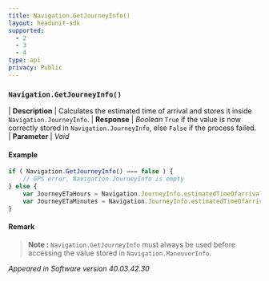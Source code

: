 ```yaml
---
title: Navigation.GetJourneyInfo()
layout: headunit-sdk
supported:
  - 2
  - 3
  - 4
type: api
privacy: Public
---
```


### `Navigation.GetJourneyInfo()`

| **Description** | Calculates the estimated time of arrival and stores it inside `Navigation.JourneyInfo`.
| **Response** | *Boolean*  `True` if the value is now correctly stored in `Navigation.JourneyInfo`, else `False` if the process failed.
| **Parameter**   | *Void*

#### Example

```javascript
if ( Navigation.GetJourneyInfo() === false ) {
	// GPS error, Navigation.JourneyInfo is empty
} else {
	var JourneyETaHours = Navigation.JourneyInfo.estimatedTimeOfarrivalH;
	var JourneyETaMinutes = Navigation.JourneyInfo.estimatedTimeOfarrivalMin;
}
```

#### Remark

>**Note :** `Navigation.GetJourneyInfo` must always be used before accessing the value stored in `Navigation.ManeuverInfo`.

*Appeared in Software version 40.03.42.30*